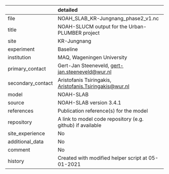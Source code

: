 |                   | detailed                                                   |
|:------------------|:-----------------------------------------------------------|
| file              | NOAH_SLAB_KR-Jungnang_phase2_v1.nc                         |
| title             | NOAH-SLUCM output for the Urban-PLUMBER project            |
| site              | KR-Jungnang                                                |
| experiment        | Baseline                                                   |
| institution       | MAQ, Wageningen University                                 |
| primary_contact   | Gert-Jan Steeneveld, gert-jan.steeneveld@wur.nl            |
| secondary_contact | Aristofanis Tsiringakis, Aristofanis.Tsiringakis@wur.nl    |
| model             | NOAH-SLAB                                                  |
| source            | NOAH-SLAB version 3.4.1                                    |
| references        | Publication reference(s) for the model                     |
| repository        | A link to model code repository (e.g. github) if available |
| site_experience   | No                                                         |
| additional_data   | No                                                         |
| comment           | No                                                         |
| history           | Created with modified helper script at 05-01-2021          |
